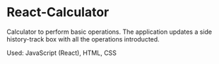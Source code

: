 # React-Calculator
Calculator to perform basic operations. The application updates a side history-track box with all the operations introducted. 

Used: JavaScript (React), HTML, CSS
